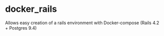 # docker_rails
Allows easy creation of a rails environment with Docker-compose (Rails 4.2 + Postgres 9.4) 
